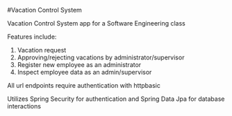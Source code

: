 #Vacation Control System

Vacation Control System app for a Software Engineering class

Features include:

1. Vacation request
2. Approving/rejecting vacations by administrator/supervisor
3. Register new employee as an administrator
4. Inspect employee data as an admin/supervisor

All url endpoints require authentication with httpbasic

Utilizes Spring Security for authentication and Spring Data Jpa for database interactions
